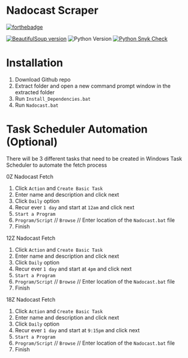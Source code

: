 # Nadocast Scraper

[![forthebadge](https://forthebadge.com/images/badges/made-with-python.svg)](https://forthebadge.com)

[![BeautifulSoup version](https://badge.fury.io/py/beautifulsoup4.svg)](https://badge.fury.io/py/beautifulsoup4)
![Python Version](https://img.shields.io/badge/python-3.12.1-yellow)
[![Python Snyk Check](https://github.com/Zachdehooge/Nadocast_Scraper/actions/workflows/snyk.yml/badge.svg)](https://github.com/Zachdehooge/Nadocast_Scraper/actions/workflows/snyk.yml)

# Installation

1. Download Github repo
2. Extract folder and open a new command prompt window in the extracted folder
3. Run `Install_Dependencies.bat`
4. Run `Nadocast.bat`

# Task Scheduler Automation (Optional)
There will be 3 different tasks that need to be created in Windows Task Scheduler to automate the fetch process

0Z Nadocast Fetch
1. Click `Action` and `Create Basic Task`
2. Enter name and description and click next
3. Click `Daily` option
4. Recur ever `1 day` and start at `12am` and click next
5. `Start a Program`
6. `Program/Script` // `Browse` // Enter location of the `Nadocast.bat` file
7. Finish

12Z Nadocast Fetch
1. Click `Action` and `Create Basic Task`
2. Enter name and description and click next
3. Click `Daily` option
4. Recur ever `1 day` and start at `4pm` and click next
5. `Start a Program`
6. `Program/Script` // `Browse` // Enter location of the `Nadocast.bat` file
7. Finish

18Z Nadocast Fetch
1. Click `Action` and `Create Basic Task`
2. Enter name and description and click next
3. Click `Daily` option
4. Recur ever `1 day` and start at `9:15pm` and click next
5. `Start a Program`
6. `Program/Script` // `Browse` // Enter location of the `Nadocast.bat` file
7. Finish
